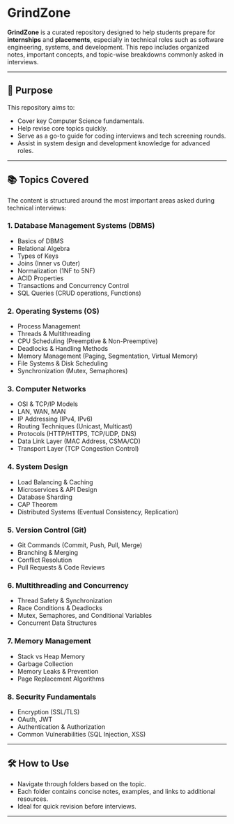 # GrindZone

**GrindZone** is a curated repository designed to help students prepare for **internships** and **placements**, especially in technical roles such as software engineering, systems, and development. This repo includes organized notes, important concepts, and topic-wise breakdowns commonly asked in interviews.

---

## 🚀 Purpose

This repository aims to:

- Cover key Computer Science fundamentals.
- Help revise core topics quickly.
- Serve as a go-to guide for coding interviews and tech screening rounds.
- Assist in system design and development knowledge for advanced roles.

---

## 📚 Topics Covered

The content is structured around the most important areas asked during technical interviews:

### 1. **Database Management Systems (DBMS)**
- Basics of DBMS
- Relational Algebra
- Types of Keys
- Joins (Inner vs Outer)
- Normalization (1NF to 5NF)
- ACID Properties
- Transactions and Concurrency Control
- SQL Queries (CRUD operations, Functions)

### 2. **Operating Systems (OS)**
- Process Management
- Threads & Multithreading
- CPU Scheduling (Preemptive & Non-Preemptive)
- Deadlocks & Handling Methods
- Memory Management (Paging, Segmentation, Virtual Memory)
- File Systems & Disk Scheduling
- Synchronization (Mutex, Semaphores)

### 3. **Computer Networks**
- OSI & TCP/IP Models
- LAN, WAN, MAN
- IP Addressing (IPv4, IPv6)
- Routing Techniques (Unicast, Multicast)
- Protocols (HTTP/HTTPS, TCP/UDP, DNS)
- Data Link Layer (MAC Address, CSMA/CD)
- Transport Layer (TCP Congestion Control)

### 4. **System Design**
- Load Balancing & Caching
- Microservices & API Design
- Database Sharding
- CAP Theorem
- Distributed Systems (Eventual Consistency, Replication)

### 5. **Version Control (Git)**
- Git Commands (Commit, Push, Pull, Merge)
- Branching & Merging
- Conflict Resolution
- Pull Requests & Code Reviews

### 6. **Multithreading and Concurrency**
- Thread Safety & Synchronization
- Race Conditions & Deadlocks
- Mutex, Semaphores, and Conditional Variables
- Concurrent Data Structures

### 7. **Memory Management**
- Stack vs Heap Memory
- Garbage Collection
- Memory Leaks & Prevention
- Page Replacement Algorithms

### 8. **Security Fundamentals**
- Encryption (SSL/TLS)
- OAuth, JWT
- Authentication & Authorization
- Common Vulnerabilities (SQL Injection, XSS)

---

## 🛠️ How to Use

- Navigate through folders based on the topic.
- Each folder contains concise notes, examples, and links to additional resources.
- Ideal for quick revision before interviews.

---


